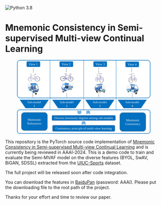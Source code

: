 ![Python 3.8](https://img.shields.io/badge/python-3.8-green.svg)
# Mnemonic Consistency in Semi-supervised Multi-view Continual Learning

<div align="center">
<img src=./img/illustration.svg width=85% />
</div>

This repository is the PyTorch source code implementation of 
[Mnemonic Consistency in Semi-supervised Multi-view Continual Learning]() and is 
currently being reviewed in AAAI-2024. This is a demo code to train and evaluate
the Semi-MVAF model on the diverse features (BYOL, SwAV, BiGAN, SDSSL) extracted from the [UIUC-Sports]() dataset.

The full project will be released soon after code integration.

You can download the features in
[BaiduPan](https://pan.baidu.com/s/18kYUbORqliEOWL_hxQUaRA) (password: AAAI).
Please put the downloading file to the root path of the project.

Thanks for your effort and time to review our paper.


